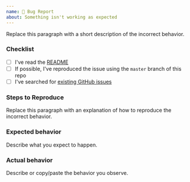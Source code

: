 ```yaml
---
name: 🐛 Bug Report
about: Something isn't working as expected
---
```


<!--
    Thanks for contributing to MetalPetal!

    Before you submit your issue, please replace each paragraph
    below with the relevant details for your bug, and complete
    the steps in the checklist by placing an 'x' in each box:
    
    - [x] I've completed this task
    - [ ] This task isn't completed
-->

Replace this paragraph with a short description of the incorrect behavior.

### Checklist
- [ ] I've read the [README](https://github.com/MetalPetal/MetalPetal/blob/master/README.md)
- [ ] If possible, I've reproduced the issue using the `master` branch of this repo
- [ ] I've searched for [existing GitHub issues](https://github.com/MetalPetal/MetalPetal/issues)

### Steps to Reproduce
Replace this paragraph with an explanation of how to reproduce the incorrect behavior.

### Expected behavior
Describe what you expect to happen.

### Actual behavior
Describe or copy/paste the behavior you observe.
